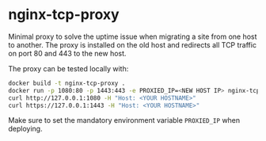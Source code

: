 # nginx-tcp-proxy
Minimal proxy to solve the uptime issue when migrating a site from one host to another. The proxy is installed on the old host and redirects all TCP traffic on port 80 and 443 to the new host.

The proxy can be tested locally with:
```bash
docker build -t nginx-tcp-proxy .
docker run -p 1080:80 -p 1443:443 -e PROXIED_IP=<NEW HOST IP> nginx-tcp-proxy
curl http://127.0.0.1:1080 -H "Host: <YOUR HOSTNAME>"
curl https://127.0.0.1:1443 -H "Host: <YOUR HOSTNAME>"
```

Make sure to set the mandatory environment variable `PROXIED_IP` when deploying.